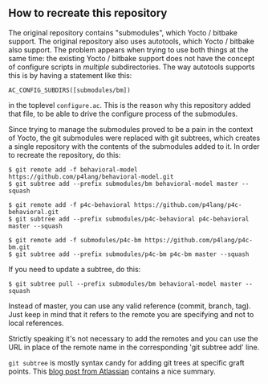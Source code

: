 How to recreate this repository
-------------------------------

The original repository contains "submodules", which Yocto / bitbake
support. The original repository also uses autotools, which Yocto /
bitbake also support. The problem appears when trying to use both things
at the same time: the existing Yocto / bitbake support does not have the
concept of configure scripts in _multiple_ subdirectories. The way
autotools supports this is by having a statement like this:

	AC_CONFIG_SUBDIRS([submodules/bm])

in the toplevel `configure.ac`. This is the reason why this repository
added that file, to be able to drive the configure process of the
submodules.

Since trying to manage the submodules proved to be a pain in the context
of Yocto, the git submodules were replaced with git subtrees, which
creates a single repository with the contents of the submodules added to
it. In order to recreate the repository, do this:

	$ git remote add -f behavioral-model https://github.com/p4lang/behavioral-model.git
	$ git subtree add --prefix submodules/bm behavioral-model master --squash

	$ git remote add -f p4c-behavioral https://github.com/p4lang/p4c-behavioral.git
	$ git subtree add --prefix submodules/p4c-behavioral p4c-behavioral master --squash

	$ git remote add -f submodules/p4c-bm https://github.com/p4lang/p4c-bm.git
	$ git subtree add --prefix submodules/p4c-bm p4c-bm master --squash

If you need to update a subtree, do this:

	$ git subtree pull --prefix submodules/bm behavioral-model master --squash

Instead of master, you can use any valid reference (commit, branch,
tag). Just keep in mind that it refers to the remote you are specifying
and not to local references.

Strictly speaking it's not necessary to add the remotes and you can use
the URL in place of the remote name in the corresponding 'git subtree add' line.

`git subtree` is mostly syntax candy for adding git trees at specific
graft points. This [blog post from
Atlassian](http://blogs.atlassian.com/2013/05/alternatives-to-git-submodule-git-subtree/)
contains a nice summary.

